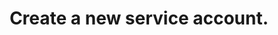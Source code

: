 ---
title: Create a new service account.
api:
  file: data-world.json
  operationId: createServiceAccount
hidden: false
---